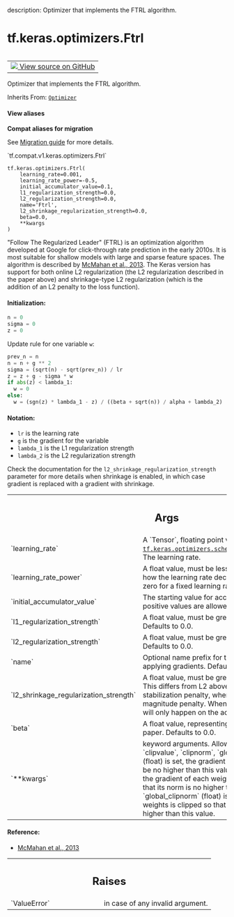 description: Optimizer that implements the FTRL algorithm.

<div itemscope itemtype="http://developers.google.com/ReferenceObject">
<meta itemprop="name" content="tf.keras.optimizers.Ftrl" />
<meta itemprop="path" content="Stable" />
<meta itemprop="property" content="__init__"/>
</div>

# tf.keras.optimizers.Ftrl

<!-- Insert buttons and diff -->

<table class="tfo-notebook-buttons tfo-api nocontent" align="left">
<td>
  <a target="_blank" href="https://github.com/keras-team/keras/tree/v2.9.0/keras/optimizers/optimizer_v2/ftrl.py#L25-L270">
    <img src="https://www.tensorflow.org/images/GitHub-Mark-32px.png" />
    View source on GitHub
  </a>
</td>
</table>



Optimizer that implements the FTRL algorithm.

Inherits From: [`Optimizer`](../../../tf/keras/optimizers/Optimizer.md)

<section class="expandable">
  <h4 class="showalways">View aliases</h4>
  <p>
<b>Compat aliases for migration</b>
<p>See
<a href="https://www.tensorflow.org/guide/migrate">Migration guide</a> for
more details.</p>
<p>`tf.compat.v1.keras.optimizers.Ftrl`</p>
</p>
</section>

<pre class="devsite-click-to-copy prettyprint lang-py tfo-signature-link">
<code>tf.keras.optimizers.Ftrl(
    learning_rate=0.001,
    learning_rate_power=-0.5,
    initial_accumulator_value=0.1,
    l1_regularization_strength=0.0,
    l2_regularization_strength=0.0,
    name=&#x27;Ftrl&#x27;,
    l2_shrinkage_regularization_strength=0.0,
    beta=0.0,
    **kwargs
)
</code></pre>



<!-- Placeholder for "Used in" -->

"Follow The Regularized Leader" (FTRL) is an optimization algorithm developed
at Google for click-through rate prediction in the early 2010s. It is most
suitable for shallow models with large and sparse feature spaces.
The algorithm is described by
[McMahan et al., 2013](https://research.google.com/pubs/archive/41159.pdf).
The Keras version has support for both online L2 regularization
(the L2 regularization described in the paper
above) and shrinkage-type L2 regularization
(which is the addition of an L2 penalty to the loss function).

#### Initialization:



```python
n = 0
sigma = 0
z = 0
```

Update rule for one variable `w`:

```python
prev_n = n
n = n + g ** 2
sigma = (sqrt(n) - sqrt(prev_n)) / lr
z = z + g - sigma * w
if abs(z) < lambda_1:
  w = 0
else:
  w = (sgn(z) * lambda_1 - z) / ((beta + sqrt(n)) / alpha + lambda_2)
```

#### Notation:



- `lr` is the learning rate
- `g` is the gradient for the variable
- `lambda_1` is the L1 regularization strength
- `lambda_2` is the L2 regularization strength

Check the documentation for the `l2_shrinkage_regularization_strength`
parameter for more details when shrinkage is enabled, in which case gradient
is replaced with a gradient with shrinkage.

<!-- Tabular view -->
 <table class="responsive fixed orange">
<colgroup><col width="214px"><col></colgroup>
<tr><th colspan="2"><h2 class="add-link">Args</h2></th></tr>

<tr>
<td>
`learning_rate`
</td>
<td>
A `Tensor`, floating point value, or a schedule that is a
<a href="../../../tf/keras/optimizers/schedules/LearningRateSchedule.md"><code>tf.keras.optimizers.schedules.LearningRateSchedule</code></a>. The learning rate.
</td>
</tr><tr>
<td>
`learning_rate_power`
</td>
<td>
A float value, must be less or equal to zero.
Controls how the learning rate decreases during training. Use zero for
a fixed learning rate.
</td>
</tr><tr>
<td>
`initial_accumulator_value`
</td>
<td>
The starting value for accumulators.
Only zero or positive values are allowed.
</td>
</tr><tr>
<td>
`l1_regularization_strength`
</td>
<td>
A float value, must be greater than or
equal to zero. Defaults to 0.0.
</td>
</tr><tr>
<td>
`l2_regularization_strength`
</td>
<td>
A float value, must be greater than or
equal to zero. Defaults to 0.0.
</td>
</tr><tr>
<td>
`name`
</td>
<td>
Optional name prefix for the operations created when applying
gradients.  Defaults to `"Ftrl"`.
</td>
</tr><tr>
<td>
`l2_shrinkage_regularization_strength`
</td>
<td>
A float value, must be greater than
or equal to zero. This differs from L2 above in that the L2 above is a
stabilization penalty, whereas this L2 shrinkage is a magnitude penalty.
When input is sparse shrinkage will only happen on the active weights.
</td>
</tr><tr>
<td>
`beta`
</td>
<td>
A float value, representing the beta value from the paper.
Defaults to 0.0.
</td>
</tr><tr>
<td>
`**kwargs`
</td>
<td>
keyword arguments. Allowed arguments are `clipvalue`,
`clipnorm`, `global_clipnorm`.
If `clipvalue` (float) is set, the gradient of each weight
is clipped to be no higher than this value.
If `clipnorm` (float) is set, the gradient of each weight
is individually clipped so that its norm is no higher than this value.
If `global_clipnorm` (float) is set the gradient of all weights is
clipped so that their global norm is no higher than this value.
</td>
</tr>
</table>



#### Reference:

- [McMahan et al., 2013](
  https://research.google.com/pubs/archive/41159.pdf)


<!-- Tabular view -->
 <table class="responsive fixed orange">
<colgroup><col width="214px"><col></colgroup>
<tr><th colspan="2"><h2 class="add-link">Raises</h2></th></tr>

<tr>
<td>
`ValueError`
</td>
<td>
in case of any invalid argument.
</td>
</tr>
</table>



